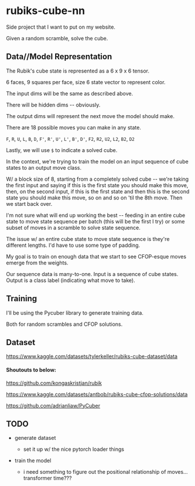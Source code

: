 # rubiks-cube-nn

Side project that I want to put on my website.

Given a random scramble, solve the cube.

## Data//Model Representation

The Rubik's cube state is represented as a 6 x 9 x 6 tensor.

6 faces, 9 squares per face, size 6 state vector to represent color.

The input dims will be the same as described above.

There will be hidden dims -- obviously.

The output dims will represent the next move the model should make.

There are 18 possible moves you can make in any state.

`F`, `R`, `U`, `L`, `B`, `D`, `F'`, `R'`, `U'`, `L'`, `B'`, `D'`, `F2`, `R2`, `U2`, `L2`, `B2`, `D2`

Lastly, we will use `$` to indicate a solved cube.


In the context, we're trying to train the model on an input sequence of cube states to an output move class.

W/ a block size of 8, starting from a completely solved cube -- we're taking the first input and saying if this is the first state you should make this move, then, on the second input, if this is the first state and then this is the second state you should make this move, so on and so on 'til the 8th move. Then we start back over.

I'm not sure what will end up working the best -- feeding in an entire cube state to move state sequence per batch (this will be the first I try) or some subset of moves in a scramble to solve state sequence.

The issue w/ an entire cube state to move state sequence is they're different lengths. I'd have to use some type of padding.


My goal is to train on enough data that we start to see CFOP-esque moves emerge from the weights.


Our sequence data is many-to-one. Input is a sequence of cube states. Output is a class label (indicating what move to take).



## Training

I'll be using the Pycuber library to generate training data.

Both for random scrambles and CFOP solutions.

## Dataset

https://www.kaggle.com/datasets/tylerkeller/rubiks-cube-dataset/data

#### Shoutouts to below:

https://github.com/kongaskristjan/rubik

https://www.kaggle.com/datasets/antbob/rubiks-cube-cfop-solutions/data

https://github.com/adrianliaw/PyCuber

## TODO

<!-- - convert pycube object to state representation -->

- generate dataset
    <!-- - state to next move -- then next state to next move -- 'til the cube is solved -->
    - set it up w/ the nice pytorch loader things

- train the model
    - i need something to figure out the positional relationship of moves... transformer time???